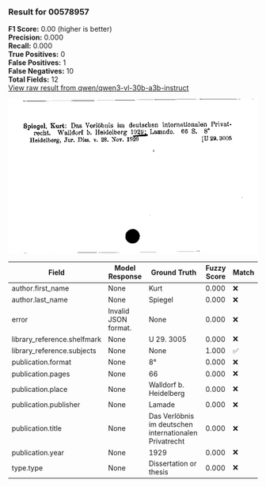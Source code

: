 ### Result for 00578957
**F1 Score:** 0.00 (higher is better)<br>**Precision:** 0.000<br>**Recall:** 0.000<br>**True Positives:** 0<br>**False Positives:** 1<br>**False Negatives:** 10<br>**Total Fields:** 12<br>[View raw result from qwen/qwen3-vl-30b-a3b-instruct](https://github.com/RISE-UNIBAS/humanities_data_benchmark/blob/main/results/2025-10-20/T0258/request_T0258_00578957.json)

<img src="https://github.com/RISE-UNIBAS/humanities_data_benchmark/blob/main/benchmarks/zettelkatalog/images/00578957.jpg?raw=true" alt="00578957" width="600px">

| Field | Model Response | Ground Truth | Fuzzy Score | Match |
|-------|----------------|--------------|-------------|-------|
| author.first_name | None | Kurt | 0.000 | ❌ |
| author.last_name | None | Spiegel | 0.000 | ❌ |
| error | Invalid JSON format. | None | 0.000 | ❌ |
| library_reference.shelfmark | None | U 29. 3005 | 0.000 | ❌ |
| library_reference.subjects | None | None | 1.000 | ✅ |
| publication.format | None | 8° | 0.000 | ❌ |
| publication.pages | None | 66 | 0.000 | ❌ |
| publication.place | None | Walldorf b. Heidelberg | 0.000 | ❌ |
| publication.publisher | None | Lamade | 0.000 | ❌ |
| publication.title | None | Das Verlöbnis im deutschen internationalen Privatrecht | 0.000 | ❌ |
| publication.year | None | 1929 | 0.000 | ❌ |
| type.type | None | Dissertation or thesis | 0.000 | ❌ |
